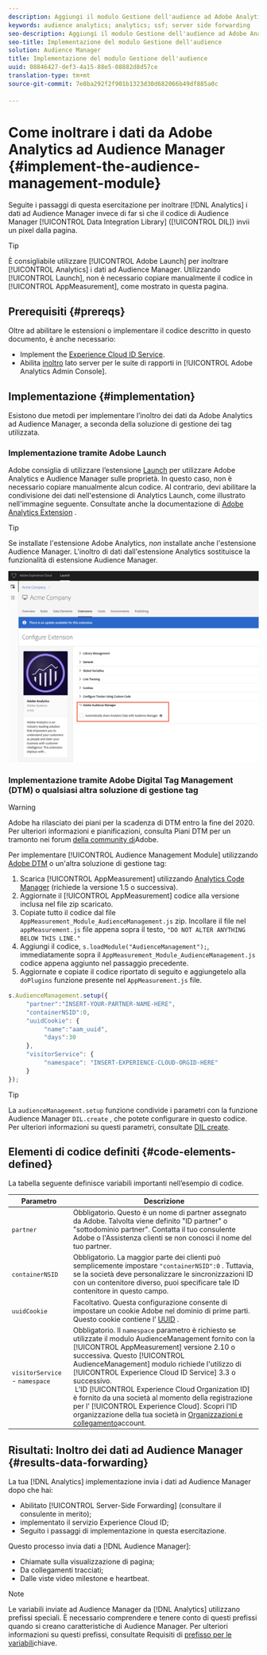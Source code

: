 ```yaml
---
description: Aggiungi il modulo Gestione dell'audience ad Adobe Analytics AppMeasurement per inoltrare i dati di Analytics ad Audience Manager invece di far inviare un pixel dalla pagina al codice DIL (Audience Manager Data Integration Library).
keywords: audience analytics; analytics; ssf; server side forwarding
seo-description: Aggiungi il modulo Gestione dell'audience ad Adobe Analytics AppMeasurement per inoltrare i dati di Analytics ad Audience Manager invece di far inviare un pixel dalla pagina al codice DIL (Audience Manager Data Integration Library).
seo-title: Implementazione del modulo Gestione dell'audience
solution: Audience Manager
title: Implementazione del modulo Gestione dell'audience
uuid: 08846427-def3-4a15-88e5-08882d8d57ce
translation-type: tm+mt
source-git-commit: 7e8ba292f2f901b1323d30d682066b49df885a0c

---
```



# Come inoltrare i dati da Adobe Analytics ad Audience Manager {#implement-the-audience-management-module}

Seguite i passaggi di questa esercitazione per inoltrare [!DNL Analytics] i dati ad Audience Manager invece di far sì che il codice di Audience Manager [!UICONTROL Data Integration Library] ([!UICONTROL DIL]) invii un pixel dalla pagina.

>[!TIP]
>
>È consigliabile utilizzare [!UICONTROL Adobe Launch] per inoltrare [!UICONTROL Analytics] i dati ad Audience Manager. Utilizzando [!UICONTROL Launch], non è necessario copiare manualmente il codice in [!UICONTROL AppMeasurement], come mostrato in questa pagina.

## Prerequisiti {#prereqs}

Oltre ad abilitare le estensioni o implementare il codice descritto in questo documento, è anche necessario:

* Implement the [Experience Cloud ID Service](https://marketing.adobe.com/resources/help/en_US/mcvid/).
* Abilita [inoltro](https://docs.adobe.com/help/en/analytics/admin/admin-tools/server-side-forwarding/ssf.html) lato server per le suite di rapporti in [!UICONTROL Adobe Analytics Admin Console].

## Implementazione {#implementation}

Esistono due metodi per implementare l’inoltro dei dati da Adobe Analytics ad Audience Manager, a seconda della soluzione di gestione dei tag utilizzata.

### Implementazione tramite Adobe Launch

Adobe consiglia di utilizzare l’estensione [Launch](https://docs.adobe.com/content/help/en/launch/using/overview.html) per utilizzare Adobe Analytics e Audience Manager sulle proprietà. In questo caso, non è necessario copiare manualmente alcun codice. Al contrario, devi abilitare la condivisione dei dati nell&#39;estensione di Analytics Launch, come illustrato nell&#39;immagine seguente. Consultate anche la documentazione di [Adobe Analytics Extension](https://docs.adobe.com/content/help/en/launch/using/extensions-ref/adobe-extension/analytics-extension/overview.html#adobe-audience-manager) .

>[!TIP]
>
>Se installate l&#39;estensione Adobe Analytics, *non* installate anche l&#39;estensione Audience Manager. L&#39;inoltro di dati dall&#39;estensione Analytics sostituisce la funzionalità di estensione Audience Manager.

![Come abilitare la condivisione dei dati dall’estensione Adobe Analytics ad Audience Manager](/help/using/integration/assets/analytics-to-aam.png)

### Implementazione tramite Adobe Digital Tag Management (DTM) o qualsiasi altra soluzione di gestione tag


>[!WARNING]
>
>Adobe ha rilasciato dei piani per la scadenza di DTM entro la fine del 2020. Per ulteriori informazioni e pianificazioni, consulta Piani DTM per un tramonto nei forum [della community di](https://forums.adobe.com/community/experience-cloud/platform/launch/blog/2018/10/05/dtm-plans-for-a-sunset)Adobe.

Per implementare [!UICONTROL Audience Management Module] utilizzando [Adobe DTM](https://docs.adobe.com/content/help/en/dtm/using/dtm-home.html) o un&#39;altra soluzione di gestione tag:

1. Scarica [!UICONTROL AppMeasurement] utilizzando [Analytics Code Manager](https://marketing.adobe.com/resources/help/en_US/reference/code_manager_admin.html) (richiede la versione 1.5 o successiva).
1. Aggiornate il [!UICONTROL AppMeasurement] codice alla versione inclusa nel file zip scaricato.
1. Copiate tutto il codice dal file `AppMeasurement_Module_AudienceManagement.js` zip. Incollare il file nel `appMeasurement.js` file appena sopra il testo, `"DO NOT ALTER ANYTHING BELOW THIS LINE."`
1. Aggiungi il codice, `s.loadModule("AudienceManagement");`, immediatamente sopra il `AppMeasurement_Module_AudienceManagement.js` codice appena aggiunto nel passaggio precedente.
1. Aggiornate e copiate il codice riportato di seguito e aggiungetelo alla `doPlugins` funzione presente nel `AppMeasurement.js` file.

```js
s.AudienceManagement.setup({ 
     "partner":"INSERT-YOUR-PARTNER-NAME-HERE", 
     "containerNSID":0, 
     "uuidCookie": { 
          "name":"aam_uuid", 
          "days":30
     },
     "visitorService": {
          "namespace": "INSERT-EXPERIENCE-CLOUD-ORGID-HERE" 
     } 
});
```

>[!TIP]
>
>La `audienceManagement.setup` funzione condivide i parametri con la funzione Audience Manager `DIL.create` , che potete configurare in questo codice. Per ulteriori informazioni su questi parametri, consultate [DIL create](../../dil/dil-class-overview/dil-create.md#dil-create).

## Elementi di codice definiti {#code-elements-defined}

La tabella seguente definisce variabili importanti nell’esempio di codice.

| Parametro | Descrizione |
|--- |--- |
| `partner` | Obbligatorio. Questo è un nome di partner assegnato da Adobe. Talvolta viene definito &quot;ID partner&quot; o &quot;sottodominio partner&quot;.  Contatta il tuo consulente Adobe o l&#39;Assistenza [](https://helpx.adobe.com/marketing-cloud/contact-support.html) clienti se non conosci il nome del tuo partner. |
| `containerNSID` | Obbligatorio. La maggior parte dei clienti può semplicemente impostare `"containerNSID":0` . Tuttavia, se la società deve personalizzare le sincronizzazioni ID con un contenitore diverso, puoi specificare tale ID contenitore in questo campo. |
| `uuidCookie` | Facoltativo. Questa configurazione consente di impostare un cookie Adobe nel dominio di prime parti. Questo cookie contiene l’ [UUID](../../reference/ids-in-aam.md) . |
| `visitorService` - `namespace` | Obbligatorio. Il `namespace` parametro è richiesto se utilizzate il modulo AudienceManagement fornito con la [!UICONTROL AppMeasurement] versione 2.10 o successiva. Questo [!UICONTROL AudienceManagement] modulo richiede l&#39;utilizzo di [!UICONTROL Experience Cloud ID Service] 3.3 o successivo. <br> L’ID [!UICONTROL Experience Cloud Organization ID] è fornito da una società al momento della registrazione per l’ [!UICONTROL Experience Cloud]. Scopri l&#39;ID organizzazione della tua società in [Organizzazioni e collegamento](https://marketing.adobe.com/resources/help/en_US/mcloud/organizations.html)account. |

## Risultati: Inoltro dei dati ad Audience Manager {#results-data-forwarding}

La tua [!DNL Analytics] implementazione invia i dati ad Audience Manager dopo che hai:

* Abilitato [!UICONTROL Server-Side Forwarding] (consultare il consulente in merito);
* implementato il servizio Experience Cloud ID;
* Seguito i passaggi di implementazione in questa esercitazione.

Questo processo invia dati a [!DNL Audience Manager]:

* Chiamate sulla visualizzazione di pagina;
* Da collegamenti tracciati;
* Dalle viste video milestone e heartbeat.

>[!NOTE]
>
>Le variabili inviate ad Audience Manager da [!DNL Analytics] utilizzano prefissi speciali. È necessario comprendere e tenere conto di questi prefissi quando si creano caratteristiche di Audience Manager. Per ulteriori informazioni su questi prefissi, consultate Requisiti di [prefisso per le variabili](../../features/traits/trait-variable-prefixes.md)chiave.